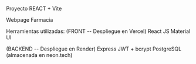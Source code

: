Proyecto REACT + Vite

Webpage Farmacia

Herramientas utilizadas:
(FRONT -- Despliegue en Vercel) 
React JS
Material UI

(BACKEND -- Despliegue en Render)
Express
JWT + bcrypt
PostgreSQL (almacenada en neon.tech)

